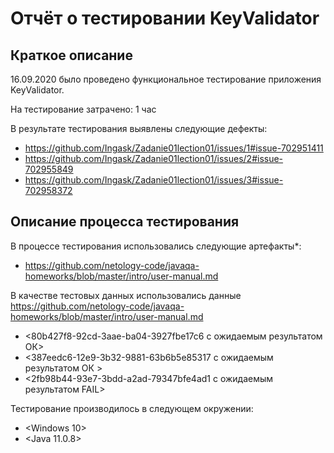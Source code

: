 # Отчёт о тестировании KeyValidator

## Краткое описание

16.09.2020  было проведено функциональное тестирование приложения KeyValidator.

На тестирование затрачено: 1 час

В результате тестирования выявлены следующие дефекты:
* <https://github.com/Ingask/Zadanie01lection01/issues/1#issue-702951411>
* <https://github.com/Ingask/Zadanie01lection01/issues/2#issue-702955849>
* <https://github.com/Ingask/Zadanie01lection01/issues/3#issue-702958372>

## Описание процесса тестирования

В процессе тестирования использовались следующие артефакты*:
* <https://github.com/netology-code/javaqa-homeworks/blob/master/intro/user-manual.md>

В качестве тестовых данных использовались данные <https://github.com/netology-code/javaqa-homeworks/blob/master/intro/user-manual.md>
* <80b427f8-92cd-3aae-ba04-3927fbe17c6 с ожидаемым результатом ОК>
* <387eedc6-12e9-3b32-9881-63b6b5e85317 с ожидаемым результатом ОК >
* <2fb98b44-93e7-3bdd-a2ad-79347bfe4ad1 с ожидаемым результатом FAIL>

Тестирование производилось в следующем окружении:
* <Windows 10>
* <Java 11.0.8>
